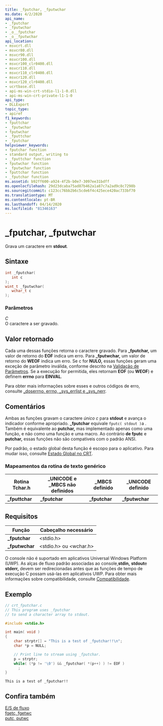 ```yaml
---
title: _fputchar, _fputwchar
ms.date: 4/2/2020
api_name:
- _fputchar
- _fputwchar
- _o__fputchar
- _o__fputwchar
api_location:
- msvcrt.dll
- msvcr80.dll
- msvcr90.dll
- msvcr100.dll
- msvcr100_clr0400.dll
- msvcr110.dll
- msvcr110_clr0400.dll
- msvcr120.dll
- msvcr120_clr0400.dll
- ucrtbase.dll
- api-ms-win-crt-stdio-l1-1-0.dll
- api-ms-win-crt-private-l1-1-0
api_type:
- DLLExport
topic_type:
- apiref
f1_keywords:
- fputtchar
- _fputwchar
- fputwchar
- _fputtchar
- _fputchar
helpviewer_keywords:
- fputchar function
- standard output, writing to
- _fputtchar function
- fputwchar function
- _fputwchar function
- fputtchar function
- _fputchar function
ms.assetid: b92ff600-a924-4f2b-b0e7-3097ee31bdff
ms.openlocfilehash: 29d23dcaba75ad87b462a1a87c7a2ad9c8c7298b
ms.sourcegitcommit: c123cc76bb2b6c5cde6f4c425ece420ac733bf70
ms.translationtype: MT
ms.contentlocale: pt-BR
ms.lasthandoff: 04/14/2020
ms.locfileid: "81346163"
---
```

# <a name="_fputchar-_fputwchar"></a>_fputchar, _fputwchar

Grava um caractere em **stdout**.

## <a name="syntax"></a>Sintaxe

```C
int _fputchar(
   int c
);
wint_t _fputwchar(
   wchar_t c
);
```

### <a name="parameters"></a>Parâmetros

*C*<br/>
O caractere a ser gravado.

## <a name="return-value"></a>Valor retornado

Cada uma dessas funções retorna o caractere gravado. Para **_fputchar,** um valor de retorno do **EOF** indica um erro. Para **_fputwchar,** um valor de retorno do **WEOF** indica um erro. Se c for **NULO,** essas funções geram uma exceção de parâmetro inválida, conforme descrito na [Validação de Parâmetros](../../c-runtime-library/parameter-validation.md). Se a execução for permitida, eles retornam **EOF** (ou **WEOF**) e definem **errno** para **EINVAL**.

Para obter mais informações sobre esses e outros códigos de erro, consulte [_doserrno, errno, _sys_errlist e _sys_nerr](../../c-runtime-library/errno-doserrno-sys-errlist-and-sys-nerr.md).

## <a name="remarks"></a>Comentários

Ambas as funções gravam o caractere *único c* para **stdout** e avança o indicador conforme apropriado. **_fputchar** equivale `fputc( stdout )`a . Também é equivalente ao **putchar,** mas implementado apenas como uma função, e não como uma função e uma macro. Ao contrário **de fputc** e **putchar,** essas funções não são compatíveis com o padrão ANSI.

Por padrão, o estado global desta função é escopo para o aplicativo. Para mudar isso, consulte [Estado Global no CRT](../global-state.md).

### <a name="generic-text-routine-mappings"></a>Mapeamentos da rotina de texto genérico

|Rotina Tchar.h|_UNICODE e _MBCS não definidos|_MBCS definido|_UNICODE definido|
|---------------------|--------------------------------------|--------------------|-----------------------|
|**_fputtchar**|**_fputchar**|**_fputchar**|**_fputwchar**|

## <a name="requirements"></a>Requisitos

|Função|Cabeçalho necessário|
|--------------|---------------------|
|**_fputchar**|\<stdio.h>|
|**_fputwchar**|\<stdio.h> ou \<wchar.h>|

O console não é suportado em aplicativos Universal Windows Platform (UWP). As alças de fluxo padrão associadas ao console,**stdin,** **stdout**e **stderr,** devem ser redirecionadas antes que as funções de tempo de execução C possam usá-las em aplicativos UWP. Para obter mais informações sobre compatibilidade, consulte [Compatibilidade](../../c-runtime-library/compatibility.md).

## <a name="example"></a>Exemplo

```C
// crt_fputchar.c
// This program uses _fputchar
// to send a character array to stdout.

#include <stdio.h>

int main( void )
{
    char strptr[] = "This is a test of _fputchar!!\n";
    char *p = NULL;

    // Print line to stream using _fputchar.
    p = strptr;
    while( (*p != '\0') && _fputchar( *(p++) ) != EOF )
      ;
}
```

```Output
This is a test of _fputchar!!
```

## <a name="see-also"></a>Confira também

[E/S de fluxo](../../c-runtime-library/stream-i-o.md)<br/>
[fgetc, fgetwc](fgetc-fgetwc.md)<br/>
[putc, putwc](putc-putwc.md)<br/>
